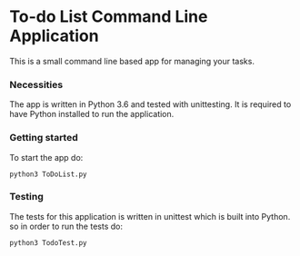 #  To-do List Command Line Application

This is a small command line based app for managing your tasks.  

### Necessities
The app is written in Python 3.6 and tested with unittesting. It is required to have Python installed to run the application.

### Getting started
To start the app do:
```
python3 ToDoList.py
```

### Testing
The tests for this application is written in unittest which is built into Python. so in order to  run the tests do:
```
python3 TodoTest.py
```


